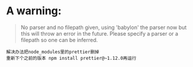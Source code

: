 # A warning:
> No parser and no filepath given, using 'babylon' the parser now but this will throw an error in the future. Please specify a parser or a filepath so one can be inferred.

~~~
解决办法把node_modules里的prettier删掉
重新下个之前的版本 npm install prettier@~1.12.0再运行
~~~